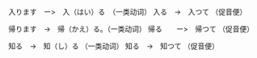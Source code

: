 

入ります　ー>　入（はい）る　（一类动词）
入る　→　入つて  （促音便）


帰ります　->　帰（かえ）る。（一类动词）
帰る　　ー>　帰つて  （促音便）


知る　->　知（し）る  （一类动词）
知る　->　知つて  （促音便） 

